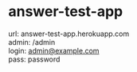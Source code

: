 answer-test-app
===============
url: answer-test-app.herokuapp.com
<br>
admin: /admin
<br>
login: admin@example.com
<br>
pass: password
